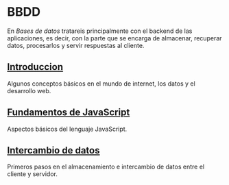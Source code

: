 # BBDD
En *Bases de datos* tratareis principalmente con el backend de las aplicaciones, es decir, con la parte que se encarga de almacenar, recuperar datos, procesarlos y servir respuestas al cliente.

## [Introduccion](/00_introduccion/)

Algunos conceptos básicos en el mundo de internet, los datos y el desarrollo web.

## [Fundamentos de JavaScript](/01_javascript_fundamentos/)

Aspectos básicos del lenguaje JavaScript.

## [Intercambio de datos](/02_intercambio_datos/)

Primeros pasos en el almacenamiento e intercambio de datos entre el cliente y servidor.

